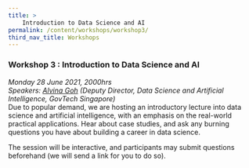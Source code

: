 ```yaml
---
title: >
    Introduction to Data Science and AI 
permalink: /content/workshops/workshop3/
third_nav_title: Workshops
---
```


### Workshop 3 : Introduction to Data Science and AI  
*Monday 28 June 2021, 2000hrs*<br>
*Speakers: [Alvina Goh](https://www.linkedin.com/in/alvina-goh/) (Deputy Director, Data Science and Artificial Intelligence, GovTech Singapore)*<br>
Due to popular demand, we are hosting an introductory lecture into data science and artificial intelligence, with an emphasis on the real-world practical applications. Hear about case studies, and ask any burning questions you have about building a career in data science.

The session will be interactive, and participants may submit questions beforehand (we will send a link for you to do so).